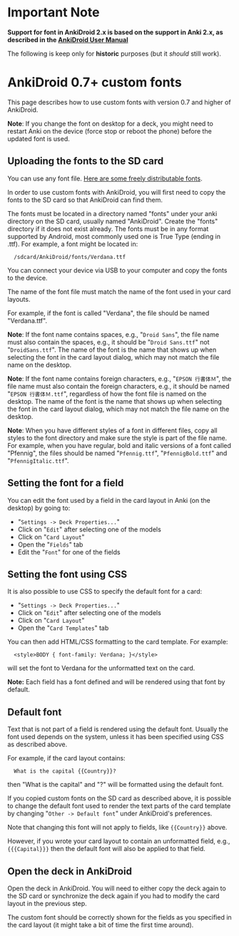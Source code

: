 # Important Note
**Support for font in AnkiDroid 2.x is based on the support in Anki 2.x, as described in the [AnkiDroid User Manual](https://ankidroid.org/docs/manual.html#customFonts)**

The following is keep only for **historic** purposes (but it _should_ still work).

# AnkiDroid 0.7+ custom fonts

This page describes how to use custom fonts with version 0.7 and higher of AnkiDroid.

**Note**: If you change the font on desktop for a deck, you might need to restart Anki on the device (force stop or reboot the phone) before the updated font is used.

## Uploading the fonts to the SD card

You can use any font file. [Here are some freely distributable fonts](FreelyDistributableFonts.md).

In order to use custom fonts with AnkiDroid, you will first need to copy the fonts to the SD card so that AnkiDroid can find them.

The fonts must be located in a directory named "fonts" under your anki directory on the SD card, usually named "AnkiDroid". Create the "fonts" directory if it does not exist already. The fonts must be in any format supported by Android, most commonly used one is True Type (ending in .ttf). For example, a font might be located in:
```
  /sdcard/AnkiDroid/fonts/Verdana.ttf
```

You can connect your device via USB to your computer and copy the fonts to the device.

The name of the font file must match the name of the font used in your card layouts.

For example, if the font is called "Verdana", the file should be named "Verdana.ttf".

**Note**: If the font name contains spaces, e.g., "`Droid Sans`", the file name must also contain the spaces, e.g., it should be "`Droid Sans.ttf`" not "`DroidSans.ttf`". The name of the font is the name that shows up when selecting the font in the card layout dialog, which may not match the file name on the desktop.

**Note**: If the font name contains foreign characters, e.g., "`EPSON 行書体Ｍ`", the file name must also contain the foreign characters, e.g., it should be named "`EPSON 行書体Ｍ.ttf`", regardless of how the font file is named on the desktop. The name of the font is the name that shows up when selecting the font in the card layout dialog, which may not match the file name on the desktop.

**Note**: When you have different styles of a font in different files, copy all styles to the font directory and make sure the style is part of the file name. For example, when you have regular, bold and italic versions of a font called "Pfennig", the files should be named "`Pfennig.ttf`", "`PfennigBold.ttf`" and "`PfennigItalic.ttf`".

## Setting the font for a field

You can edit the font used by a field in the card layout in Anki (on the desktop) by going to:
  * "`Settings -> Deck Properties...`"
  * Click on "`Edit`" after selecting one of the models
  * Click on "`Card Layout`"
  * Open the "`Fields`" tab
  * Edit the "`Font`" for one of the fields

## Setting the font using CSS

It is also possible to use CSS to specify the default font for a card:
  * "`Settings -> Deck Properties...`"
  * Click on "`Edit`" after selecting one of the models
  * Click on "`Card Layout`"
  * Open the "`Card Templates`" tab

You can then add HTML/CSS formatting to the card template. For example:
```
  <style>BODY { font-family: Verdana; }</style>
```
will set the font to Verdana for the unformatted text on the card.

**Note:** Each field has a font defined and will be rendered using that font by default.

## Default font
Text that is not part of a field is rendered using the default font. Usually the font used depends on the system, unless it has been specified using CSS as described above.

For example, if the card layout contains:
```
  What is the capital {{Country}}?
```
then "What is the capital" and "?" will be formatted using the default font.

If you copied custom fonts on the SD card as described above, it is possible to change the default font used to render the text parts of the card template by changing "`Other -> Default font`" under AnkiDroid's preferences.

Note that changing this font will not apply to fields, like `{{Country}}` above.

However, if you wrote your card layout to contain an unformatted field, e.g., `{{{Capital}}}` then the default font will also be applied to that field.

## Open the deck in AnkiDroid

Open the deck in AnkiDroid. You will need to either copy the deck again to the SD card or synchronize the deck again if you had to modify the card layout in the previous step.

The custom font should be correctly shown for the fields as you specified in the card layout (it might take a bit of time the first time around).